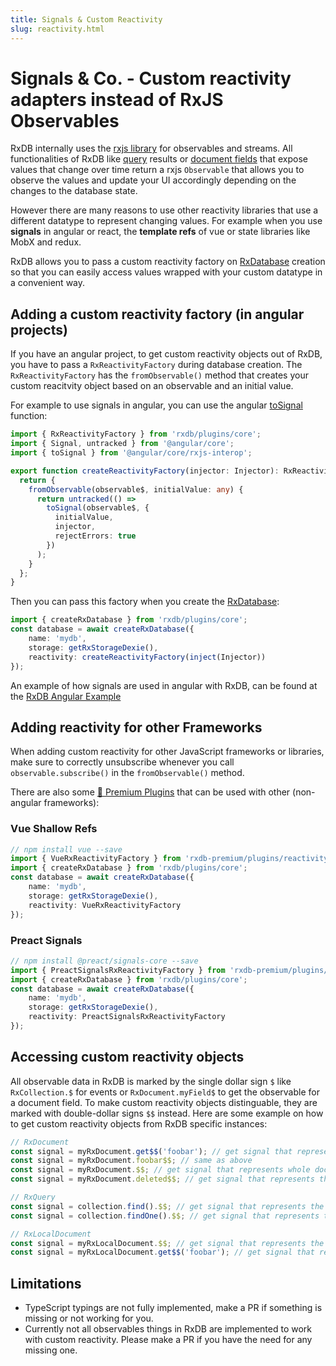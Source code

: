 ```yaml
---
title: Signals & Custom Reactivity
slug: reactivity.html
---
```


# Signals & Co. - Custom reactivity adapters instead of RxJS Observables

RxDB internally uses the [rxjs library](https://rxjs.dev/) for observables and streams. All functionalities of RxDB like [query](./rx-query.md#observe) results or [document fields](./rx-document.md#observe) that expose values that change over time return a rxjs `Observable` that allows you to observe the values and update your UI accordingly depending on the changes to the database state.

However there are many reasons to use other reactivity libraries that use a different datatype to represent changing values. For example when you use **signals** in angular or react, the **template refs** of vue or state libraries like MobX and redux.

RxDB allows you to pass a custom reactivity factory on [RxDatabase](./rx-database.md) creation so that you can easily access values wrapped with your custom datatype in a convenient way.


## Adding a custom reactivity factory (in angular projects)

If you have an angular project, to get custom reactivity objects out of RxDB, you have to pass a `RxReactivityFactory` during database creation. The `RxReactivityFactory` has the `fromObservable()` method that creates your custom reacitvity object based on an observable and an initial value.

For example to use signals in angular, you can use the angular [toSignal](https://angular.io/api/core/rxjs-interop/toSignal) function:

```ts
import { RxReactivityFactory } from 'rxdb/plugins/core';
import { Signal, untracked } from '@angular/core';
import { toSignal } from '@angular/core/rxjs-interop';

export function createReactivityFactory(injector: Injector): RxReactivityFactory<Signal<any>> {
  return {
    fromObservable(observable$, initialValue: any) {
      return untracked(() =>
        toSignal(observable$, {
          initialValue,
          injector,
          rejectErrors: true
        })
      );
    }
  };
}
```

Then you can pass this factory when you create the [RxDatabase](./rx-database.md):

```ts
import { createRxDatabase } from 'rxdb/plugins/core';
const database = await createRxDatabase({
    name: 'mydb',
    storage: getRxStorageDexie(),
    reactivity: createReactivityFactory(inject(Injector))
});
```

An example of how signals are used in angular with RxDB, can be found at the [RxDB Angular Example](https://github.com/pubkey/rxdb/tree/master/examples/angular/src/app/components/heroes-list)

## Adding reactivity for other Frameworks

When adding custom reactivity for other JavaScript frameworks or libraries, make sure to correctly unsubscribe whenever you call `observable.subscribe()` in the `fromObservable()` method.

There are also some [👑 Premium Plugins](/premium/) that can be used with other (non-angular frameworks):

### Vue Shallow Refs

```ts
// npm install vue --save
import { VueRxReactivityFactory } from 'rxdb-premium/plugins/reactivity-vue';
import { createRxDatabase } from 'rxdb/plugins/core';
const database = await createRxDatabase({
    name: 'mydb',
    storage: getRxStorageDexie(),
    reactivity: VueRxReactivityFactory
});
```

### Preact Signals

```ts
// npm install @preact/signals-core --save
import { PreactSignalsRxReactivityFactory } from 'rxdb-premium/plugins/reactivity-preact-signals';
import { createRxDatabase } from 'rxdb/plugins/core';
const database = await createRxDatabase({
    name: 'mydb',
    storage: getRxStorageDexie(),
    reactivity: PreactSignalsRxReactivityFactory
});
```


## Accessing custom reactivity objects

All observable data in RxDB is marked by the single dollar sign `$` like `RxCollection.$` for events or `RxDocument.myField$` to get the observable for a document field. To make custom reactivity objects distinguable, they are marked with double-dollar signs `$$` instead. Here are some example on how to get custom reactivity objects from RxDB specific instances:

```ts
// RxDocument
const signal = myRxDocument.get$$('foobar'); // get signal that represents the document field 'foobar'
const signal = myRxDocument.foobar$$; // same as above
const signal = myRxDocument.$$; // get signal that represents whole document over time
const signal = myRxDocument.deleted$$; // get signal that represents the deleted state of the document
```

```ts
// RxQuery
const signal = collection.find().$$; // get signal that represents the query result set over time
const signal = collection.findOne().$$; // get signal that represents the query result set over time
```

```ts
// RxLocalDocument
const signal = myRxLocalDocument.$$; // get signal that represents the whole local document state
const signal = myRxLocalDocument.get$$('foobar'); // get signal that represents the foobar field
```

## Limitations

- TypeScript typings are not fully implemented, make a PR if something is missing or not working for you.
- Currently not all observables things in RxDB are implemented to work with custom reactivity. Please make a PR if you have the need for any missing one.
